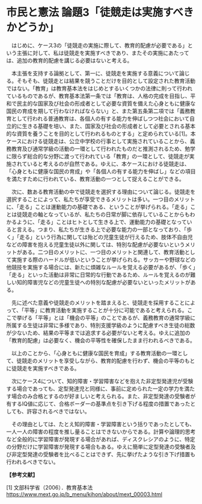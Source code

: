 # 市民と憲法 論題3「徒競走は実施すべきかどうか」

　はじめに、ケース3の「徒競走の実施に際して、教育的配慮が必要である」という主張に対して、私は徒競走を実施すべきであり、またその実施にあたっては、追加の教育的配慮を講じる必要はないと考える。

　本主張を支持する論拠として、第一に、徒競走を実施する意義について論じる。そもそも、徒競走とは結果を競うことだけを目的として設定された教育活動ではない。「教育」は教育基本法をはじめとするいくつかの法律に則って行われているものであるが、教育基本法第一条では「教育は、人格の完成を目指し、平和で民主的な国家及び社会の形成者として必要な資質を備えた心身ともに健康な国民の育成を期して行わなければならない」と、また第五条第二項では「義務教育として行われる普通教育は、各個人の有する能力を伸ばしつつ社会において自立的に生きる基礎を培い、また、国家及び社会の形成者として必要とされる基本的な資質を養うことを目的として行われるものとする」と定められている[1]。本ケースにおける徒競走は、公立中学校の行事として実施されていることから、義務教育及び通常学級の活動の一環として行われたものだと推測されるため、勉学に限らず総合的な分野に渡って行われている「教育」の一環として、徒競走が実施されていると考えるのが自然である。ゆえに、本ケースにおける徒競走は、「心身ともに健康な国民の育成」や「各個人の有する能力を伸ばし」などの項目を満たすために行われている、教育活動の一つとして捉えることができる。

　次に、数ある教育活動の中で徒競走を選択する理由について論じる。徒競走を選択することによって、私たちが享受できるメリットは多い。一つ目のメリットに、「走る」ことは運動能力の基礎である、ということが挙げられる。「走る」ことは徒競走の軸となっているが、私たちの日常が脚に依存していることからもわかるように、「走る」ことはヒトとして生きる上で、運動能力の基礎となっていると言える。つまり、私たちが生きる上で必要な能力の一部となっており、「歩く」「走る」という行為に関しては殆どの児童生徒が行えるため、肢体不自由児などの障害を抱える児童生徒以外に関しては、特別な配慮が必要ないというメリットがある。二つ目のメリットに、一つ目のメリットと関連して、教育活動として実施する際のハードルが低いということが挙げられる。サッカーや野球などの他競技を実施する場合には、新たに煩雑なルールを覚える必要があるが、「歩く」「走る」といった活動は非常に日常的な行動であるため、ルールを覚えるのが難しい知的障害児などの児童生徒への特別な配慮が必要ないといったメリットがある。

　先に述べた意義や徒競走のメリットを踏まえると、徒競走を採用することによって、「平等」に教育活動を実施することが十分に可能であると考えられる。ここで挙げる「平等」とは「機会の平等」のことであるが、義務教育の通常学級に所属する生徒は非常に多様であり、特別支援学級のように配慮すべき生徒の総数が少ないため、結果の平等までは追求する必要がないと考える。ゆえに追加の「教育的配慮」は必要なく、機会の平等性を確保したまま行われるべきである。

　以上のことから、「心身ともに健康な国民を育成」する教育活動の一環として、徒競走のメリットを享受しながら、教育的配慮を行わず、機会の平等のもとに徒競走を実施すべきである。

　次にケース4について、知的障害・学習障害などを抱えた非定型発達児が受験する場合であっても、定型発達児と同様に、事前に定められた一定の学力を満たす場合のみ合格とするのが好ましいと考えられる。また、非定型発達の受験者が有するIQ値に応じて、合格ボーダーの基準点を引き下げる程度の措置であったとしても、許容されるべきではない。

　その理由としては、たとえ知的障害・学習障害という括りであったとしても、一人一人の障害の程度を推し量ることはできないからである。計算や論理的思考など全般的に学習障害が発現する場合があれば、ディスクレシアのように、特定の分野だけに学習障害が発現する場合もある。ゆえに簡単に定型発達の受験者及び非定型発達の受験者を比べることはできず、先に挙げたような引き下げ措置も行われるべきでない。


**【参考文献】**

[1] 文部科学省（2006）．教育基本法<br />
https://www.mext.go.jp/b_menu/kihon/about/mext_00003.html
